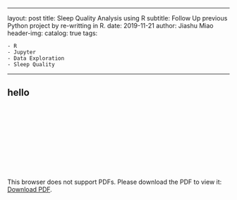 
---
layout:     post
title:      Sleep Quality Analysis using R
subtitle:   Follow Up previous Python project by re-writting in R.
date:       2019-11-21
author:     Jiashu Miao
header-img: 
catalog: true
tags:

    - R
    - Jupyter
    - Data Exploration
    - Sleep Quality
    
---

## hello

<object data="https://michaelmiaomiao.github.io/webfile/Stats_112_Final.pdf" type="application/pdf" width="800px" height="1200px">
    <embed src="https://michaelmiaomiao.github.io/webfile/Stats_112_Final.pdf">
        <p>This browser does not support PDFs. Please download the PDF to view it: <a href="https://michaelmiaomiao.github.io/webfile/Stats_112_Final.pdf">Download PDF</a>.</p>
    </embed> 
</object>
